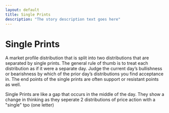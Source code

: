 ```yaml
---
layout: default
title: Single Prints
description: "The story description text goes here"
---
```


# Single Prints
A market profile distribution that is split into two distributions that are separated by single prints. The general rule of thumb is to treat each distribution as if it were a separate day. Judge the current day’s bullishness or bearishness by which of the prior day’s distributions you find acceptance in. The end points of the single prints are often support or resistant points as well.

Single Prints are like a gap that occurs in the middle of the day. They show a change in thinking as they seperate 2 distributions of price action with a "single" tpo (one letter)